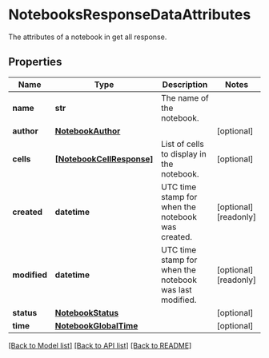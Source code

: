 # NotebooksResponseDataAttributes

The attributes of a notebook in get all response.

## Properties
Name | Type | Description | Notes
------------ | ------------- | ------------- | -------------
**name** | **str** | The name of the notebook. | 
**author** | [**NotebookAuthor**](NotebookAuthor.md) |  | [optional] 
**cells** | [**[NotebookCellResponse]**](NotebookCellResponse.md) | List of cells to display in the notebook. | [optional] 
**created** | **datetime** | UTC time stamp for when the notebook was created. | [optional] [readonly] 
**modified** | **datetime** | UTC time stamp for when the notebook was last modified. | [optional] [readonly] 
**status** | [**NotebookStatus**](NotebookStatus.md) |  | [optional] 
**time** | [**NotebookGlobalTime**](NotebookGlobalTime.md) |  | [optional] 

[[Back to Model list]](README.md#documentation-for-models) [[Back to API list]](README.md#documentation-for-api-endpoints) [[Back to README]](README.md)


